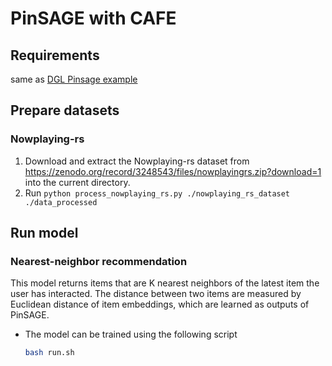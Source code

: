# PinSAGE with CAFE

## Requirements

same as [DGL Pinsage example](https://github.com/dmlc/dgl/tree/master/examples/pytorch/pinsage)

## Prepare datasets

### Nowplaying-rs

1. Download and extract the Nowplaying-rs dataset from https://zenodo.org/record/3248543/files/nowplayingrs.zip?download=1
   into the current directory.
2. Run `python process_nowplaying_rs.py ./nowplaying_rs_dataset ./data_processed`

## Run model

### Nearest-neighbor recommendation

This model returns items that are K nearest neighbors of the latest item the user has
interacted.  The distance between two items are measured by Euclidean distance of
item embeddings, which are learned as outputs of PinSAGE.

- The model can be trained using the following script

   ```bash
   bash run.sh
   ```
